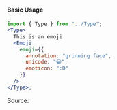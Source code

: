 #### Basic Usage

```jsx
import { Type } from "../Type";
<Type>
  This is an emoji
  <Emoji
    emoji={{
      annotation: "grinning face",
      unicode: "😀",
      emoticon: ":D"
    }}
  />
</Type>;
```

Source:

```js { "file": "./Emoji.js" }
```

